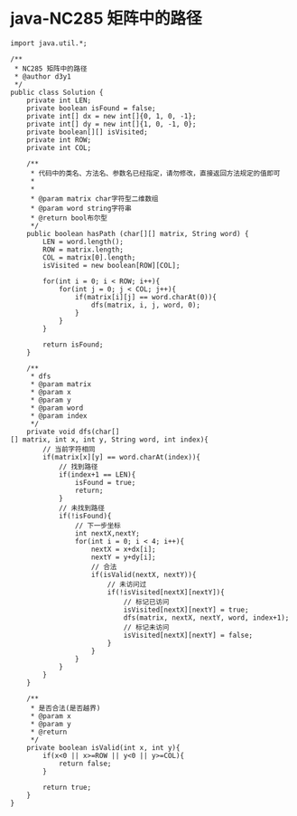 # java-NC285 矩阵中的路径


    import java.util.*;
    
    /**
     * NC285 矩阵中的路径
     * @author d3y1
     */
    public class Solution {
        private int LEN;
        private boolean isFound = false;
        private int[] dx = new int[]{0, 1, 0, -1};
        private int[] dy = new int[]{1, 0, -1, 0};
        private boolean[][] isVisited;
        private int ROW;
        private int COL;
    
        /**
         * 代码中的类名、方法名、参数名已经指定，请勿修改，直接返回方法规定的值即可
         *
         *
         * @param matrix char字符型二维数组
         * @param word string字符串
         * @return bool布尔型
         */
        public boolean hasPath (char[][] matrix, String word) {
            LEN = word.length();
            ROW = matrix.length;
            COL = matrix[0].length;
            isVisited = new boolean[ROW][COL];
    
            for(int i = 0; i < ROW; i++){
                for(int j = 0; j < COL; j++){
                    if(matrix[i][j] == word.charAt(0)){
                        dfs(matrix, i, j, word, 0);
                    }
                }
            }
    
            return isFound;
        }
    
        /**
         * dfs
         * @param matrix
         * @param x
         * @param y
         * @param word
         * @param index
         */
        private void dfs(char[][] matrix, int x, int y, String word, int index){
            // 当前字符相同
            if(matrix[x][y] == word.charAt(index)){
                // 找到路径
                if(index+1 == LEN){
                    isFound = true;
                    return;
                }
                // 未找到路径
                if(!isFound){
                    // 下一步坐标
                    int nextX,nextY;
                    for(int i = 0; i < 4; i++){
                        nextX = x+dx[i];
                        nextY = y+dy[i];
                        // 合法
                        if(isValid(nextX, nextY)){
                            // 未访问过
                            if(!isVisited[nextX][nextY]){
                                // 标记已访问
                                isVisited[nextX][nextY] = true;
                                dfs(matrix, nextX, nextY, word, index+1);
                                // 标记未访问
                                isVisited[nextX][nextY] = false;
                            }
                        }
                    }
                }
            }
        }
    
        /**
         * 是否合法(是否越界)
         * @param x
         * @param y
         * @return
         */
        private boolean isValid(int x, int y){
            if(x<0 || x>=ROW || y<0 || y>=COL){
                return false;
            }
    
            return true;
        }
    }

  

